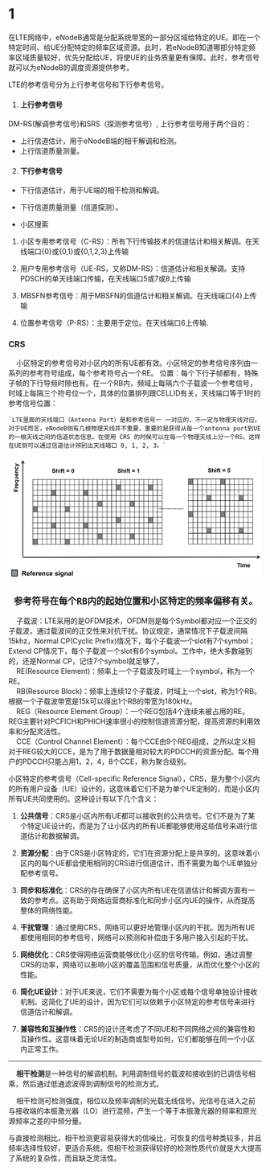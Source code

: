 ###

# 1

在LTE网络中，eNodeB通常是分配系统带宽的一部分区域给特定的UE。即在一个特定时间、给UE分配特定的频率区域资源。此时，若eNodeB知道哪部分特定频率区域质量较好，优先分配给UE，将使UE的业务质量更有保障。此时，参考信号就可以为eNodeB的调度资源提供参考。

LTE的参考信号分为上行参考信号和下行参考信号。

1. #### 上行参考信号
  
  DM-RS(解调参考信号)和SRS（探测参考信号）, 上行参考信号用于两个目的：

- 上行信道估计，用于eNodeB端的相干解调和检测。
- 上行信道质量测量。

2. #### 下行参考信号
  

- 下行信道估计，用于UE端的相干检测和解调。
  
- 下行信道质量测量（信道探测）。
  
- 小区搜索
  

1. 小区专用参考信号（C-RS）：所有下行传输技术的信道估计和相关解调。在天线端口{0}或{0,1}或{0,1,2,3}上传输
  
2. 用户专用参考信号（UE-RS，又称DM-RS）：信道估计和相关解调。支持PDSCH的单天线端口传输，在天线端口5或7或8上传输
  
3. MBSFN参考信号：用于MBSFN的信道估计和相关解调。在天线端口{4}上传输
  
4. 位置参考信号（P-RS）：主要用于定位。在天线端口6上传输.
  

### CRS

    小区特定的参考信号对小区内的所有UE都有效。小区特定的参考信号序列由一系列的参考符号组成，每个参考符号占一个RE。
    位置：每个下行子帧都有，特殊子帧的下行导频时隙也有。在一个RB内，频域上每隔六个子载波一个参考信号，时域上每隔三个符号位一个，具体的位置排列跟CELLID有关，天线端口等于1时的参考信号位置：
    
    `LTE里面的天线端口（Antenna Port）是和参考信号一 一对应的，不一定与物理天线对应。对于UE而言，eNodeB侧有几根物理天线并不重要，重要的是获得从每一个antenna port到UE的一根天线之间的信道状态信息。在使用 CRS 的时候可以在每一个物理天线上分一个RS，这样在UE侧可以通过信道估计辨别出天线端口 0, 1, 2, 3。`
![p1](https://github.com/mjmj930/env-pkg/blob/doc/images/CRS%20location.png)

   ` 参考符号在每个RB内的起始位置和小区特定的频率偏移有关。`
---

    子载波：LTE采用的是OFDM技术，OFDM则是每个Symbol都对应一个正交的子载波，通过载波间的正交性来对抗干扰。协议规定，通常情况下子载波间隔15khz，Normal CP(Cyclic Prefix)情况下，每个子载波一个slot有7个symbol；Extend CP情况下，每个子载波一个slot有6个symbol。工作中，绝大多数碰到的，还是Normal CP，记住7个symbol就足够了。  
    RE(Resource Element)：频率上一个子载波及时域上一个symbol，称为一个RE。  
    RB(Resource Block)：频率上连续12个子载波，时域上一个slot，称为1个RB。根据一个子载波带宽是15k可以得出1个RB的带宽为180kHz。  
    REG（Resource Element Group）：一个REG包括4个连续未被占用的RE。REG主要针对PCFICH和PHICH速率很小的控制信道资源分配，提高资源的利用效率和分配灵活性。  
    CCE（Control Channel Element）：每个CCE由9个REG组成，之所以定义相对于REG较大的CCE，是为了用于数据量相对较大的PDCCH的资源分配。每个用户的PDCCH只能占用1，2，4，8个CCE，称为聚合级别。

小区特定的参考信号（Cell-specific Reference Signal），CRS，是为整个小区内的所有用户设备（UE）设计的，这意味着它们不是为单个UE定制的，而是小区内所有UE共同使用的。这种设计有以下几个含义：

1. **公共信号**：CRS是小区内所有UE都可以接收到的公共信号。它们不是为了某个特定UE设计的，而是为了让小区内的所有UE都能够使用这些信号来进行信道估计和数据解调。
  
2. **资源分配**：由于CRS是小区特定的，它们在资源分配上是共享的。这意味着小区内的每个UE都会使用相同的CRS进行信道估计，而不需要为每个UE单独分配参考信号。
  
3. **同步和标准化**：CRS的存在确保了小区内所有UE在信道估计和解调方面有一致的参考点。这有助于网络运营商标准化和同步小区内UE的操作，从而提高整体的网络性能。
  
4. **干扰管理**：通过使用CRS，网络可以更好地管理小区内的干扰。因为所有UE都使用相同的参考信号，网络可以预测和补偿由于多用户接入引起的干扰。
  
5. **网络优化**：CRS使得网络运营商能够优化小区的信号传输。例如，通过调整CRS的功率，网络可以影响小区的覆盖范围和信号质量，从而优化整个小区的性能。
  
6. **简化UE设计**：对于UE来说，它们不需要为每个小区或每个信号单独设计接收机制。这简化了UE的设计，因为它们可以依赖于小区特定的参考信号来进行信道估计和解调。
  
7. **兼容性和互操作性**：CRS的设计还考虑了不同UE和不同网络之间的兼容性和互操作性。这意味着无论UE的制造商或型号如何，它们都能够在同一个小区内正常工作。
  

---

    **相干检测**是一种信号的解调机制。利用调制信号的载波和接收到的已调信号相乘，然后通过低通滤波得到调制信号的检测方式。

    相干检测可检测强度，相位以及频率调制的光载无线信号。光信号在进入之前与接收端的本振激光器（LO）进行混频，产生一个等于本振激光器的频率和原光源频率之差的中频分量。

与直接检测相比，相干检测更容易获得大的信噪比，可恢复的信号种类较多，并且频率选择性较好，更适合系统。但相干检测获得较好的检测性质代价就是大大提高了系统的复杂性，而且缺乏灵活性。
